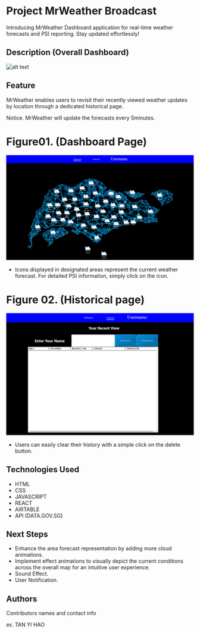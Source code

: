 # Project MrWeather Broadcast

Introducing MrWeather Dashboard application for real-time weather forecasts and PSI reporting. Stay updated effortlessly!

## Description (Overall Dashboard)

![![alt text](image.png)](/src/img/info/MrWeather.gif)

## Feature
MrWeather enables users to revisit their recently viewed 
weather updates by location through a dedicated historical page.

Notice.
MrWeather will update the forecasts every 5minutes.

# Figure01. (Dashboard Page)

![![alt text](image.png)](/src/img/info/Dashboard.jpg)

- Icons displayed in designated areas represent the current weather forecast. For detailed PSI information, simply click on the icon.

# Figure 02. (Historical page)

![![alt text](image.png)](/src/img/info/Historical.png)

- Users can easily clear their history with a simple click on the delete button.
## Technologies Used

- HTML
- CSS
- JAVASCRIPT
- REACT
- AIRTABLE
- API (DATA.GOV.SG)

## Next Steps

- Enhance the area forecast representation by adding more cloud animations.
- Implement effect animations to visually depict the current conditions across the overall map for an intuitive user experience.
- Sound Effect.
- User Notification.

## Authors

Contributors names and contact info

ex. TAN YI HAO
